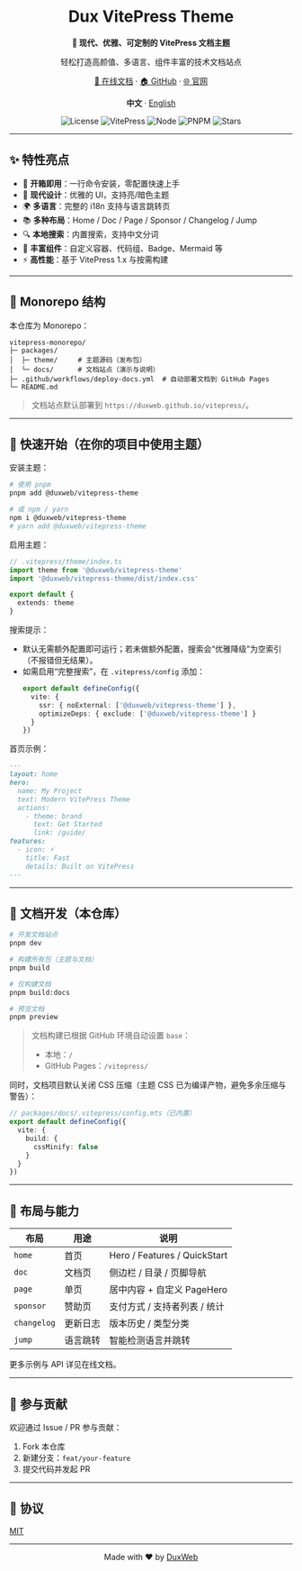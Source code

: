 <h1 align="center">Dux VitePress Theme</h1>

<p align="center">
  <strong>🎨 现代、优雅、可定制的 VitePress 文档主题</strong>
</p>

<p align="center">
  轻松打造高颜值、多语言、组件丰富的技术文档站点
</p>

<p align="center">
  <a href="https://duxweb.github.io/vitepress/" target="_blank">📖 在线文档</a> ·
  <a href="https://github.com/duxweb/vitepress-theme" target="_blank">🏠 GitHub</a> ·
  <a href="https://www.dux.cn" target="_blank">🌐 官网</a>
</p>

<p align="center">
  <strong>中文</strong> · <a href="./README.en.md">English</a>
</p>

<p align="center">
  <img alt="License" src="https://img.shields.io/badge/License-MIT-green.svg" />
  <img alt="VitePress" src="https://img.shields.io/badge/VitePress-1.x-3b82f6" />
  <img alt="Node" src="https://img.shields.io/badge/Node-18%2B-333" />
  <img alt="PNPM" src="https://img.shields.io/badge/PNPM-9-ffa500" />
  <img alt="Stars" src="https://img.shields.io/github/stars/duxweb/vitepress-theme?style=social" />
</p>

---

## ✨ 特性亮点

- 🚀 **开箱即用**：一行命令安装，零配置快速上手
- 🎨 **现代设计**：优雅的 UI，支持亮/暗色主题
- 🌍 **多语言**：完整的 i18n 支持与语言跳转页
- 📚 **多种布局**：Home / Doc / Page / Sponsor / Changelog / Jump
- 🔍 **本地搜索**：内置搜索，支持中文分词
- 🧩 **丰富组件**：自定义容器、代码组、Badge、Mermaid 等
- ⚡ **高性能**：基于 VitePress 1.x 与按需构建

---

## 🧱 Monorepo 结构

本仓库为 Monorepo：

```
vitepress-monorepo/
├─ packages/
│  ├─ theme/     # 主题源码（发布包）
│  └─ docs/      # 文档站点（演示与说明）
├─ .github/workflows/deploy-docs.yml  # 自动部署文档到 GitHub Pages
└─ README.md
```

> 文档站点默认部署到 `https://duxweb.github.io/vitepress/`。

---

## 🚀 快速开始（在你的项目中使用主题）

安装主题：

```bash
# 使用 pnpm
pnpm add @duxweb/vitepress-theme

# 或 npm / yarn
npm i @duxweb/vitepress-theme
# yarn add @duxweb/vitepress-theme
```

启用主题：

```ts
// .vitepress/theme/index.ts
import theme from '@duxweb/vitepress-theme'
import '@duxweb/vitepress-theme/dist/index.css'

export default {
  extends: theme
}
```

搜索提示：
- 默认无需额外配置即可运行；若未做额外配置，搜索会“优雅降级”为空索引（不报错但无结果）。
- 如需启用“完整搜索”，在 `.vitepress/config` 添加：
  ```ts
  export default defineConfig({
    vite: {
      ssr: { noExternal: ['@duxweb/vitepress-theme'] },
      optimizeDeps: { exclude: ['@duxweb/vitepress-theme'] }
    }
  })
  ```

首页示例：

```md
---
layout: home
hero:
  name: My Project
  text: Modern VitePress Theme
  actions:
    - theme: brand
      text: Get Started
      link: /guide/
features:
  - icon: ⚡
    title: Fast
    details: Built on VitePress
---
```

---

## 🧭 文档开发（本仓库）

```bash
# 开发文档站点
pnpm dev

# 构建所有包（主题与文档）
pnpm build

# 仅构建文档
pnpm build:docs

# 预览文档
pnpm preview
```

> 文档构建已根据 GitHub 环境自动设置 `base`：
> - 本地：`/`
> - GitHub Pages：`/vitepress/`

同时，文档项目默认关闭 CSS 压缩（主题 CSS 已为编译产物，避免多余压缩与警告）：

```ts
// packages/docs/.vitepress/config.mts（已内置）
export default defineConfig({
  vite: {
    build: {
      cssMinify: false
    }
  }
})
```

---

## 🧩 布局与能力

| 布局 | 用途 | 说明 |
|---|---|---|
| `home` | 首页 | Hero / Features / QuickStart |
| `doc` | 文档页 | 侧边栏 / 目录 / 页脚导航 |
| `page` | 单页 | 居中内容 + 自定义 PageHero |
| `sponsor` | 赞助页 | 支付方式 / 支持者列表 / 统计 |
| `changelog` | 更新日志 | 版本历史 / 类型分类 |
| `jump` | 语言跳转 | 智能检测语言并跳转 |

更多示例与 API 详见在线文档。

---

## 🤝 参与贡献

欢迎通过 Issue / PR 参与贡献：

1. Fork 本仓库
2. 新建分支：`feat/your-feature`
3. 提交代码并发起 PR

---

## 📄 协议

[MIT](./LICENSE)

---

<p align="center">
  Made with ❤️ by <a href="https://www.dux.cn" target="_blank">DuxWeb</a>
</p>

